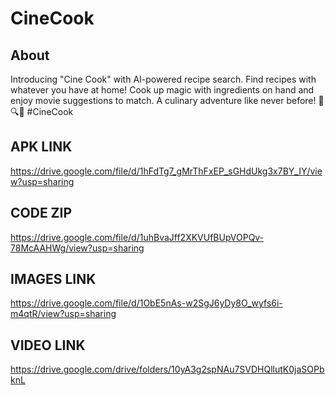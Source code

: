 # CineCook


## About

Introducing "Cine Cook" with AI-powered recipe search. Find recipes with whatever you have at home! Cook up magic with ingredients on hand and enjoy movie suggestions to match. A culinary adventure like never before! 🍳🔍🎥 #CineCook


## APK LINK

https://drive.google.com/file/d/1hFdTg7_gMrThFxEP_sGHdUkg3x7BY_IY/view?usp=sharing

## CODE ZIP

https://drive.google.com/file/d/1uhBvaJff2XKVUfBUpVOPQv-78McAAHWg/view?usp=sharing

## IMAGES LINK

https://drive.google.com/file/d/1ObE5nAs-w2SgJ6yDy8O_wyfs6i-m4qtR/view?usp=sharing

## VIDEO LINK 

https://drive.google.com/drive/folders/10yA3g2spNAu7SVDHQllutK0jaSOPbknL


